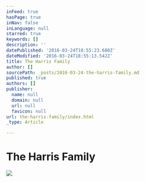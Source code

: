```yaml
---
inFeed: true
hasPage: true
inNav: false
inLanguage: null
starred: true
keywords: []
description: ''
datePublished: '2016-03-24T18:55:23.680Z'
dateModified: '2016-03-24T18:55:13.542Z'
title: The Harris Family
author: []
sourcePath: _posts/2016-03-24-the-harris-family.md
published: true
authors: []
publisher:
  name: null
  domain: null
  url: null
  favicon: null
url: the-harris-family/index.html
_type: Article

---
```

# The Harris Family
![](https://the-grid-user-content.s3-us-west-2.amazonaws.com/fa5c9b55-cdab-4725-967a-ed53272c9e65.jpg)